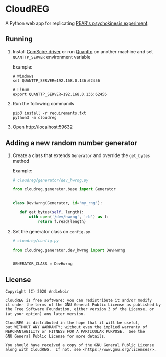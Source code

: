 CloudREG
========

A Python web app for replicating [PEAR's psychokinesis experiment](http://noosphere.princeton.edu/rdnelson/reg.html).

Running
-------

1. Install [ComScire driver](https://comscire.com/downloads/) or run [Quanttp](https://github.com/awasisto/quanttp)
   on another machine and set `QUANTTP_SERVER` environment variable
   
   Example:

   ```
   # Windows
   set QUANTTP_SERVER=192.168.0.136:62456    

   # Linux
   export QUANTTP_SERVER=192.168.0.136:62456
   ```

2. Run the following commands

   ```
   pip3 install -r requirements.txt
   python3 -m cloudreg
   ```

3. Open http://localhost:59632

Adding a new random number generator
------------------------------------

1.  Create a class that extends `Generator` and override the `get_bytes` method

    Example:

    ```python
    # cloudreg/generator/dev_hwrng.py
    
    from cloudreg.generator.base import Generator
    
    
    class DevHwrng(Generator, id='my_rng'):
    
       def get_bytes(self, length):
           with open('/dev/hwrng', 'rb') as f:
               return f.read(length)
    ```

2.  Set the generator class on `config.py`

    ```python
    # cloudreg/config.py
    
    from cloudreg.generator.dev_hwrng import DevHwrng
    
    
    GENERATOR_CLASS = DevHwrng
    ```

License
-------

    Copyright (C) 2020 AndieNoir
    
    CloudREG is free software: you can redistribute it and/or modify
    it under the terms of the GNU General Public License as published by
    the Free Software Foundation, either version 3 of the License, or
    (at your option) any later version.
    
    CloudREG is distributed in the hope that it will be useful,
    but WITHOUT ANY WARRANTY; without even the implied warranty of
    MERCHANTABILITY or FITNESS FOR A PARTICULAR PURPOSE.  See the
    GNU General Public License for more details.
    
    You should have received a copy of the GNU General Public License
    along with CloudREG.  If not, see <https://www.gnu.org/licenses/>.
